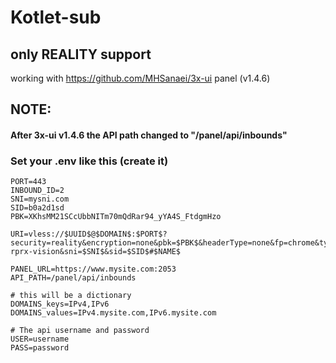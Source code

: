 # Kotlet-sub

## only REALITY support

working with https://github.com/MHSanaei/3x-ui panel (v1.4.6)

## NOTE:
#### After 3x-ui v1.4.6 the API path changed to "/panel/api/inbounds"

### Set your .env like this (create it)
```
PORT=443
INBOUND_ID=2
SNI=mysni.com
SID=b0a2d1sd
PBK=XKhsMM21SCcUbbNITm70mQdRar94_yYA4S_FtdgmHzo

URI=vless://$UUID$@$DOMAIN$:$PORT$?security=reality&encryption=none&pbk=$PBK$&headerType=none&fp=chrome&type=tcp&flow=xtls-rprx-vision&sni=$SNI$&sid=$SID$#$NAME$

PANEL_URL=https://www.mysite.com:2053
API_PATH=/panel/api/inbounds

# this will be a dictionary
DOMAINS_keys=IPv4,IPv6
DOMAINS_values=IPv4.mysite.com,IPv6.mysite.com

# The api username and password
USER=username
PASS=password
```

